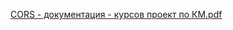 [CORS - документация - курсов проект по КМ.pdf](https://github.com/IsmailSalehCode/CORS-university_project/files/10107345/CORS.-.-.pdf)
